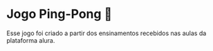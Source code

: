 # Jogo Ping-Pong :ping_pong:

Esse jogo foi criado a partir dos ensinamentos recebidos nas aulas da plataforma alura. 

